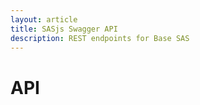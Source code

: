 ```yaml
---
layout: article
title: SASjs Swagger API
description: REST endpoints for Base SAS
---
```


# API

<redoc spec-url='https://raw.githubusercontent.com/sasjs/server.sasjs.io/main/theme/swagger.yml'></redoc>
<script src="https://cdn.jsdelivr.net/npm/redoc@next/bundles/redoc.standalone.js"> </script>


